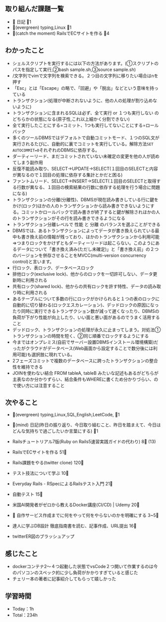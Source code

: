 
## 取り組んだ課題一覧

- :memo: 日記 :tomato:1
- :deciduous_tree:(evergreen) typing,Linux :tomato:1
- :stars:(catch the moment) RailsでECサイトを作る :tomato:4

## わかったこと

- シェルスクリプトを実行するには以下の方法があります。(①スクリプトのパスを指定して実行,②bash sample.sh,③source sample.sh)
- /文字列でvimで文字列を検索できる。２つ目の文字列に移りたい場合はnを押す
- 「Esc」とは「Escape」の略で、「回避」や「脱出」などという意味を持っている
- トランザクション(処理が中断されないように、他の人の処理が割り込めないように)
- トランザクションに含まれるSQLは必ず、全て実行 or １つも実行しない のどちらかの状態になる(原子性,これ以上細かく分割できない)
- 全て実行したことにする=コミット、1つも実行してないことにする=ロールバック
- 多くのツールDBMSではデフォルトで自動コミットモード、１つのSQL文が実行されるたびに、自動的に裏でコミットを実行している。解除方法`SET AUTOCOMMIT=0`それぞれのDBMSに依存する。
- ダーティーリード、まだコミットされていない未確定の変更を他の人が読めてしまう副作用
- 反復不能読み取り、SELECT->UPDATE->SELECT(１回目のSELECTと内容が異なるので１回目の処理に依存する集計とかだと困る)
- ファントムリード、SELECT->INSERT->SELECT(１回目のSELECTと取得する行数が異なる、１回目の検索結果の行数に依存する処理を行う場合に問題になる)
- トランザクションの分離(分離性)、DBMSが現在読み書きしている行に鍵をかけ(ロック)ほかの人のトランザクションから読み書きできないようにする。コミットかロールバックで読み書きが終了すると鍵が解除されほかの人のトランザクションがその行を読み書きできるようになる
- トランザクション分離レベルで 性能 と 分離 のバランスを選ぶことができる
- DBMSでは、あるトランザクションによってデータが書き換えられている最中も書き換え前の情報が残っており、ほかのトランザクションから利用可能=>つまりロックをかけずともダーティーリードは起こらない。このようにあるデータについて「書き換え済み(ただし未確定)」と「書き換え前」の２つのバージョンを併存させることをMVCC(multi-version concurrency control)と言います。
- 行ロック、表ロック、データベースロック
- 排他ロック(exclusive lock)、他からのロックを一切許可しない、データ更新時に利用される
- 共有ロック(shared lock)、他からの共有ロックを許す特性、データの読み取り時に利用される
- あるテーブルについて多数の行にロックがかけられると１つの表のロックに自動的に切り替わる(ロックエスカレーション)、デッドロックの原因になったり同時に実行できるトランザクション数が減って遅くなったり、DBMSの負荷が下がり性能が向上したり、いい面と悪い面があるのでうまく活用すること
- デッドロック、トランザクションの処理が永久に止まってしまう。対処法①トランザクションの時間を短く、②同じ順番でロックするようにする
- 今まではオンプレミス(自前でサーバー設置DBMSインストール環境構築)だったがクラウドがデータベース(Web画面から設定することで数分後には利用可能)も選択肢に現れている。
- 2フェーズコミットで複数のデータベースに跨ったトランザクションの整合性を維持できる
- JOINを使わない結合 FROM tableA, tableB みたいな記述もあるがどちらが主表なのか分かりずらい、結合条件もWHEREに書くため分かりづらい、ので使い方には注意すること

## 次やること

- :deciduous_tree:(evergreen) typing,Linux,SQL,English,LeetCode, :tomato:1
- :memo:(mind) 日記(昨日の振り返り、今日取り組むこと、昨日を踏まえて、今日はどんな気持ちで過ごしたいか言葉にする) :tomato:1

- Railsチュートリアル7版(Ruby on Rails5速習実践ガイドの代わり) 8:tomato: (13)
- RailsでECサイトを作る 51:tomato:
- Rails課題をやる(twitter clone) 120:tomato:
- テスト技法について学ぶ 10:tomato:
- Everyday Rails - RSpecによるRailsテスト入門 21:tomato:
- 自動テスト 15:tomato:
- 米国AI開発者がゼロから教えるDocker講座(CI/CD) | Udemy 20:tomato:
- :compass: 自作サービス作成までに何をやって何をやらないのかを明確にする 3~5:tomato:

- 達人に学ぶDB設計 徹底指南書を読む、記事作成、URL提出 16:tomato:
- twitterER図のブラッシュアップ

## 感じたこと

- dockerコンテナ2〜４つ起動した状態でvsCode２つ開いて作業するのは今のパソコンのスペック的に少し負荷がかかりすぎていると感じた
- チェリー本の著者に記事紹介してもらって嬉しかった

## 学習時間

- Today：1h
- Total：234h
